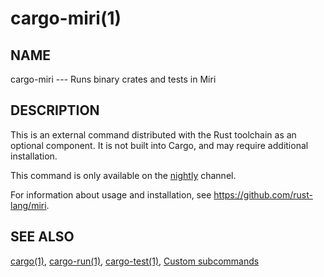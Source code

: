 # cargo-miri(1)

## NAME

cargo-miri --- Runs binary crates and tests in Miri

## DESCRIPTION

This is an external command distributed with the Rust toolchain as an optional component.
It is not built into Cargo, and may require additional installation.

This command is only available on the [nightly](https://doc.rust-lang.org/book/appendix-07-nightly-rust.html) channel.

For information about usage and installation,
see <https://github.com/rust-lang/miri>.

## SEE ALSO

[cargo(1)](cargo.md),
[cargo-run(1)](cargo-run.md),
[cargo-test(1)](cargo-test.md),
[Custom subcommands](../reference/external-tools.md#custom-subcommands)
